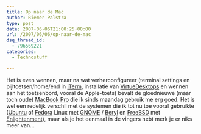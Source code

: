 ```yaml
---
title: Op naar de Mac
author: Riemer Palstra
type: post
date: 2007-06-06T21:00:25+00:00
url: /2007/06/06/op-naar-de-mac
dsq_thread_id:
  - 796569221
categories:
  - Technostuff

---
```

Het is even wennen, maar na wat verherconfigureer (terminal settings en pijltoetsen/home/end in [iTerm][1], installatie van [VirtueDesktops][2] en wennen aan het toetsenbord, vooral de Apple-toets) bevalt de gloednieuwe (maar toch oude) [MacBook Pro][3] die ik sinds maandag gebruik me erg goed. Het is wel een redelijk verschil met de systemen die ik tot nu toe vooral gebruikte ([Ubuntu][4] of [Fedora][5] Linux met [GNOME][6] / [Beryl][7] en [FreeBSD][8] met [Enlightenment][9]), maar als je het eenmaal in de vingers hebt merk je er niks meer van&#8230;

 [1]: http://iterm.sourceforge.net/
 [2]: http://virtuedesktops.info/
 [3]: http://www.apple.com/macbookpro/
 [4]: www.ubuntu.com
 [5]: http://www.fedoralinux.org/
 [6]: http://www.gnome.org/
 [7]: http://www.beryl-project.org/
 [8]: http://www.freebsd.org/
 [9]: http://www.enlightenment.org/